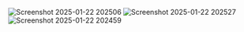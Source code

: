 ![Screenshot 2025-01-22 202506](https://github.com/user-attachments/assets/dcf0f0ca-8a0b-4bfb-bfbf-b3a162d491b7)
![Screenshot 2025-01-22 202527](https://github.com/user-attachments/assets/e1f49286-1b96-4ace-bf89-0a9b36ed6ae1)
![Screenshot 2025-01-22 202459](https://github.com/user-attachments/assets/17582c92-e83a-47c1-8ba0-7a823a6b35ae)
